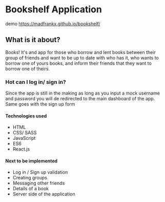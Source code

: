 <h1> Bookshelf Application </h1>

demo https://madfrankx.github.io/bookshelf/

<h2> What is it about? </h2>

Books! It's and app for those who borrow and lent books between their group of friends and want to be up to date with who has it, who wants to borrow one of yours books, and inform their friends that they want to borrow one of theirs.

<h3> Hot can I log in/ sign in? </h3>

<p> Since the app is still in the making as long as you input a mock username and password you will de redirected to the main dashboard of the app. Same goes with the sign up form </p>

<h4> Technologies used </h4>

<ul>
  <li> HTML </li>
  <li> CSS/ SASS </li>
  <li> JavaScript </li>
  <li> ES6 </li>
  <li> React.js </li>
</ul>

<h4> Next to be implemented </h4>

<ul>
  <li> Log in / Sign up validation </li>
  <li> Creating groups </li>
  <li> Messaging other friends </li>
  <li> Details of a book </li>
  <li> Server side of the application </li>
</ul>
